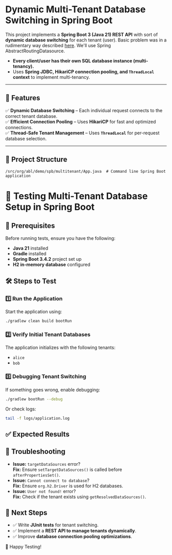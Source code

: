 # Dynamic Multi-Tenant Database Switching in Spring Boot  

This project implements a **Spring Boot 3 (Java 21) REST API** with sort of **dynamic database switching** for each tenant (user). 
Basic problem was in a rudimentary way described [here](https://www.baeldung.com/spring-abstract-routing-data-source). We'll use Spring AbstractRoutingDatasource.

- **Every client/user has their own SQL database instance (multi-tenancy).**
- Uses **Spring JDBC, HikariCP connection pooling, and `ThreadLocal` context** to implement multi-tenancy.  

---

## 🧪 Features  

✅ **Dynamic Database Switching** – Each individual request connects to the correct tenant database.  
✅ **Efficient Connection Pooling** – Uses **HikariCP** for fast and optimized connections.  
✅ **Thread-Safe Tenant Management** – Uses **`ThreadLocal`** for per-request database selection.

---

## 📂 Project Structure  

```
/src/org/abl/demo/spb/multitenant/App.java  # Command line Spring Boot application
```

# 📌 Testing Multi-Tenant Database Setup in Spring Boot

## 🚀 Prerequisites

Before running tests, ensure you have the following:

- **Java 21** installed
- **Gradle** installed
- **Spring Boot 3.4.2** project set up
- **H2 in-memory database** configured

## 🛠 Steps to Test

### **1️⃣ Run the Application**

Start the application using:

```sh
./gradlew clean build bootRun
```

### **2️⃣ Verify Initial Tenant Databases**

The application initializes with the following tenants:

- `alice`
- `bob`

### **5️⃣ Debugging Tenant Switching**

If something goes wrong, enable debugging:

```sh
./gradlew bootRun --debug
```

Or check logs:

```sh
tail -f logs/application.log
```

## ✅ Expected Results


## 🛑 Troubleshooting

- **Issue:** `targetDataSources` error?\
  **Fix:** Ensure `setTargetDataSources()` is called before `afterPropertiesSet()`.
- **Issue:** `Cannot connect to database`?\
  **Fix:** Ensure `org.h2.Driver` is used for H2 databases.
- **Issue:** `User not found!` error?\
  **Fix:** Check if the tenant exists using `getResolvedDataSources()`.

## 🎯 Next Steps

- ✅ Write **JUnit tests** for tenant switching.
- ✅ Implement a **REST API to manage tenants dynamically**.
- ✅ Improve **database connection pooling optimizations**.

🚀 Happy Testing!


